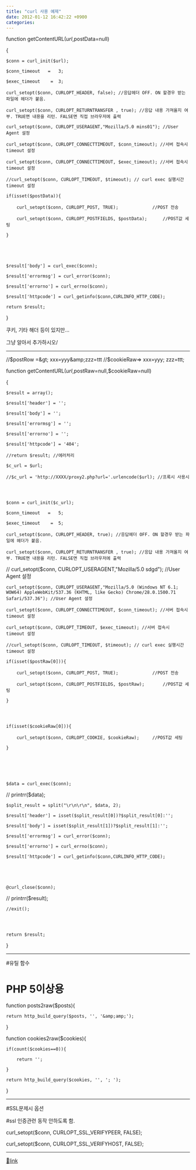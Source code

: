 ```yaml
---
title: "curl 사용 예제"
date: 2012-01-12 16:42:22 +0900
categories: 
---
```

  

function getContentURL($url,$postData=null)

{

	$conn = curl_init($url);

	$conn_timeout	=	3;

	$exec_timeout	 =	3;

	curl_setopt($conn, CURLOPT_HEADER, false); //응답헤더 OFF. ON 할경우 받는 파일에 헤더가 붙음.

	curl_setopt($conn, CURLOPT_RETURNTRANSFER , true); //응답 내용 가져올지 여부. TRUE면 내용을 리턴. FALSE면 직접 브라우저에 출력

	curl_setopt($conn, CURLOPT_USERAGENT,"Mozilla/5.0 mins01"); //User Agent 설정

	curl_setopt($conn, CURLOPT_CONNECTTIMEOUT, $conn_timeout); //서버 접속시 timeout 설정

	curl_setopt($conn, CURLOPT_CONNECTTIMEOUT, $exec_timeout); //서버 접속시 timeout 설정

	//curl_setopt($conn, CURLOPT_TIMEOUT, $timeout); // curl exec 실행시간 timeout 설정

	if(isset($postData)){

		curl_setopt($conn, CURLOPT_POST, TRUE);				//POST 전송

		curl_setopt($conn, CURLOPT_POSTFIELDS, $postData);		//POST값 세팅

	}

	

	

	$result['body'] = curl_exec($conn);

	$result['errormsg'] = curl_error($conn);

	$result['errorno'] = curl_errno($conn);

	$result['httpcode'] = curl_getinfo($conn,CURLINFO_HTTP_CODE);

	return $result;

}

  


쿠키, 기타 해더 등이 있지만...

그냥 알아서 추가하시오/

  
  


- - - - - -

//$postRow =&gt; xxx=yyy&amp;zzz=ttt  
//$cookieRaw=&gt; xxx=yyy; zzz=ttt;

  


function getContentURL($url,$postRaw=null,$cookieRaw=null)

{

	$result = array();

	$result['header'] = '';

	$result['body'] = '';

	$result['errormsg'] = '';

	$result['errorno'] = '';

	$result['httpcode'] = '404';

	//return $result; //에러처리

	$c_url = $url;

	//$c_url = 'http://XXXX/proxy2.php?url='.urlencode($url); //프록시 사용시

  


	$conn = curl_init($c_url);

	$conn_timeout	=	5;

	$exec_timeout	 =	5;

	curl_setopt($conn, CURLOPT_HEADER, true); //응답헤더 OFF. ON 할경우 받는 파일에 헤더가 붙음.

	curl_setopt($conn, CURLOPT_RETURNTRANSFER , true); //응답 내용 가져올지 여부. TRUE면 내용을 리턴. FALSE면 직접 브라우저에 출력

//	curl_setopt($conn, CURLOPT_USERAGENT,"Mozilla/5.0 sdgd"); //User Agent 설정

	curl_setopt($conn, CURLOPT_USERAGENT,"Mozilla/5.0 (Windows NT 6.1; WOW64) AppleWebKit/537.36 (KHTML, like Gecko) Chrome/28.0.1500.71 Safari/537.36"); //User Agent 설정

	curl_setopt($conn, CURLOPT_CONNECTTIMEOUT, $conn_timeout); //서버 접속시 timeout 설정

	curl_setopt($conn, CURLOPT_TIMEOUT, $exec_timeout); //서버 접속시 timeout 설정

	//curl_setopt($conn, CURLOPT_TIMEOUT, $timeout); // curl exec 실행시간 timeout 설정

	if(isset($postRaw[0])){

		curl_setopt($conn, CURLOPT_POST, TRUE);				//POST 전송

		curl_setopt($conn, CURLOPT_POSTFIELDS, $postRaw);		//POST값 세팅

	}

  


	if(isset($cookieRaw[0])){

		curl_setopt($conn, CURLOPT_COOKIE, $cookieRaw);		//POST값 세팅

	}

  


	

	$data = curl_exec($conn);

//	printrr($data);

	$split_result = split("\r\n\r\n", $data, 2);

	$result['header'] = isset($split_result[0])?$split_result[0]:'';

	$result['body'] = isset($split_result[1])?$split_result[1]:'';

	$result['errormsg'] = curl_error($conn);

	$result['errorno'] = curl_errno($conn);

	$result['httpcode'] = curl_getinfo($conn,CURLINFO_HTTP_CODE);

  
  


	@curl_close($conn);

  


//	printrr($result);

	//exit();

  


	return $result;

}



- - - - - -



#유틸 함수

# PHP 5이상용

function posts2raw($posts){

	return http_build_query($posts, '', '&amp;amp;'); 

}

function cookies2raw($cookies){

	if(count($cookies==0)){

		return '';

	}

	return http_build_query($cookies, '', '; '); 

}



  
- - - - - -

#SSL문제시 옵션

  


#ssl 인증관련 동작 안하도록 함.

curl_setopt($conn, CURLOPT_SSL_VERIFYPEER, FALSE);

curl_setopt($conn, CURLOPT_SSL_VERIFYHOST, FALSE);





  ***
[🔗link](http://www.mins01.com/mh/tech/read/754)